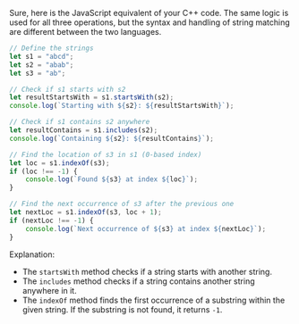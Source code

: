 Sure, here is the JavaScript equivalent of your C++ code. The same logic is used for all three operations, but the syntax and handling of string matching are different between the two languages.

```javascript
// Define the strings
let s1 = "abcd";
let s2 = "abab";
let s3 = "ab";

// Check if s1 starts with s2
let resultStartsWith = s1.startsWith(s2);
console.log(`Starting with ${s2}: ${resultStartsWith}`);

// Check if s1 contains s2 anywhere
let resultContains = s1.includes(s2);
console.log(`Containing ${s2}: ${resultContains}`);

// Find the location of s3 in s1 (0-based index)
let loc = s1.indexOf(s3);
if (loc !== -1) {
    console.log(`Found ${s3} at index ${loc}`);
}

// Find the next occurrence of s3 after the previous one
let nextLoc = s1.indexOf(s3, loc + 1);
if (nextLoc !== -1) {
    console.log(`Next occurrence of ${s3} at index ${nextLoc}`);
}
```

Explanation:
- The `startsWith` method checks if a string starts with another string.
- The `includes` method checks if a string contains another string anywhere in it.
- The `indexOf` method finds the first occurrence of a substring within the given string. If the substring is not found, it returns `-1`.
